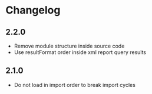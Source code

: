 # Changelog

## 2.2.0
- Remove module structure inside source code
- Use resultFormat order inside xml report query results

## 2.1.0
- Do not load in import order to break import cycles